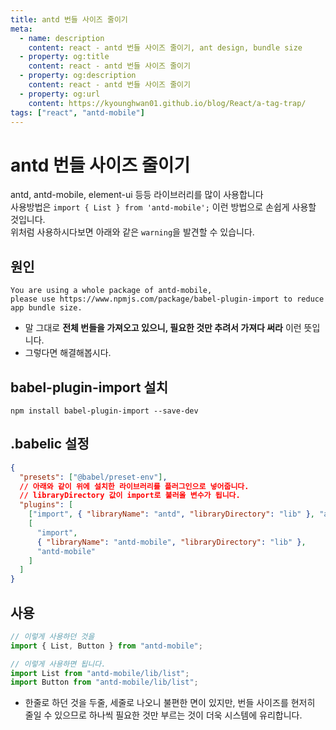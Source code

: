 ```yaml
---
title: antd 번들 사이즈 줄이기
meta:
  - name: description
    content: react - antd 번들 사이즈 줄이기, ant design, bundle size
  - property: og:title
    content: react - antd 번들 사이즈 줄이기
  - property: og:description
    content: react - antd 번들 사이즈 줄이기
  - property: og:url
    content: https://kyounghwan01.github.io/blog/React/a-tag-trap/
tags: ["react", "antd-mobile"]
---
```


# antd 번들 사이즈 줄이기

antd, antd-mobile, element-ui 등등 라이브러리를 많이 사용합니다<br>
사용방법은 `import { List } from 'antd-mobile';` 이런 방법으로 손쉽게 사용할 것입니다.<br>
위처럼 사용하시다보면 아래와 같은 `warning`을 발견할 수 있습니다.

## 원인

```
You are using a whole package of antd-mobile,
please use https://www.npmjs.com/package/babel-plugin-import to reduce app bundle size.
```

- 말 그대로 **전체 번들을 가져오고 있으니, 필요한 것만 추려서 가져다 써라** 이런 뜻입니다.
- 그렇다면 해결해봅시다.

## babel-plugin-import 설치

```
npm install babel-plugin-import --save-dev
```

## .babelic 설정

```json
{
  "presets": ["@babel/preset-env"],
  // 아래와 같이 위에 설치한 라이브러리를 플러그인으로 넣어줍니다.
  // libraryDirectory 값이 import로 불러올 변수가 됩니다.
  "plugins": [
    ["import", { "libraryName": "antd", "libraryDirectory": "lib" }, "ant"],
    [
      "import",
      { "libraryName": "antd-mobile", "libraryDirectory": "lib" },
      "antd-mobile"
    ]
  ]
}
```

## 사용

```jsx
// 이렇게 사용하던 것을
import { List, Button } from "antd-mobile";

// 이렇게 사용하면 됩니다.
import List from "antd-mobile/lib/list";
import Button from "antd-mobile/lib/list";
```

- 한줄로 하던 것을 두줄, 세줄로 나오니 불편한 면이 있지만, 번들 사이즈를 현저히 줄일 수 있으므로 하나씩 필요한 것만 부르는 것이 더욱 시스템에 유리합니다.

<TagLinks />

<Comment />
